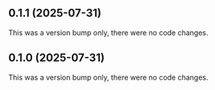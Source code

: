 ## 0.1.1 (2025-07-31)

This was a version bump only, there were no code changes.

## 0.1.0 (2025-07-31)

This was a version bump only, there were no code changes.